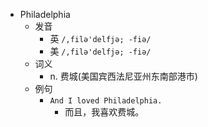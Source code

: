 - Philadelphia
  - 发音
    - 英 `/,filə'delfjə; -fiə/`
    - 美 `/,filə'delfjə; -fiə/`
  - 词义
    - n. 费城(美国宾西法尼亚州东南部港市)
  - 例句
    - `And I loved Philadelphia.`
      - 而且，我喜欢费城。

